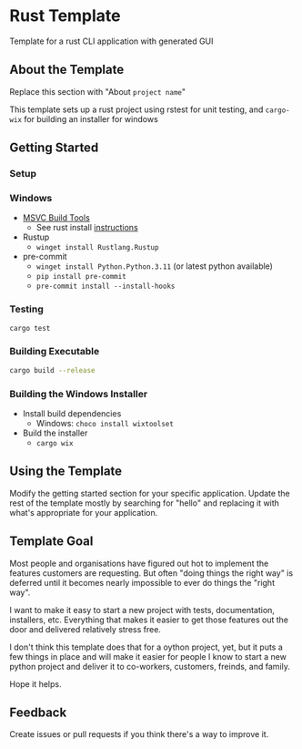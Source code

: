 # Rust Template
Template for a rust CLI application with generated GUI
## About the Template

Replace this section with "About `project name`"

This template sets up a rust project using rstest for unit testing, and `cargo-wix` for building an installer for windows

## Getting Started

### Setup

### Windows

- [MSVC Build Tools](https://visualstudio.microsoft.com/visual-cpp-build-tools/)
	- See rust install [instructions](https://www.rust-lang.org/tools/install)
- Rustup
	- `winget install Rustlang.Rustup`
- pre-commit
	- `winget install Python.Python.3.11` (or latest python available)
	- `pip install pre-commit`
	- `pre-commit install --install-hooks`

### Testing

```bash
cargo test
```

### Building Executable

```bash
cargo build --release
```

### Building the Windows Installer

- Install build dependencies
	- Windows: `choco install wixtoolset`
- Build the installer
	- `cargo wix`

## Using the Template

Modify the getting started section for your specific application.  Update the rest of the template mostly by searching for "hello" and replacing it with what's appropriate for your application.

## Template Goal

Most people and organisations have figured out hot to implement the features customers are requesting.  But often "doing things the right way" is deferred until it becomes nearly impossible to ever do things the "right way".

I want to make it easy to start a new project with tests, documentation, installers, etc.  Everything that makes it easier to get those features out the door and delivered relatively stress free.

I don't think this template does that for a oython project, yet, but it puts a few things in place and will make it easier for people I know to start a new python project and deliver it to co-workers, customers, freinds, and family.

Hope it helps.

## Feedback
Create issues or pull requests if you think there's a way to improve it.
